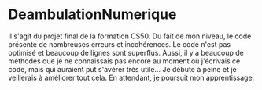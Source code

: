 # DeambulationNumerique

Il s'agit du projet final de la formation CS50. Du fait de mon niveau, le code présente de nombreuses erreurs et incohérences. Le code n'est pas optimisé et beaucoup de lignes sont superflus. Aussi, il y a beaucoup de méthodes que je ne connaissais pas encore au moment où j'écrivais ce code, mais qui auraient put s'avérer très utile... 
Je débute à peine et je veillerais à améliorer tout cela. En attendant, je poursuit mon apprentissage.

